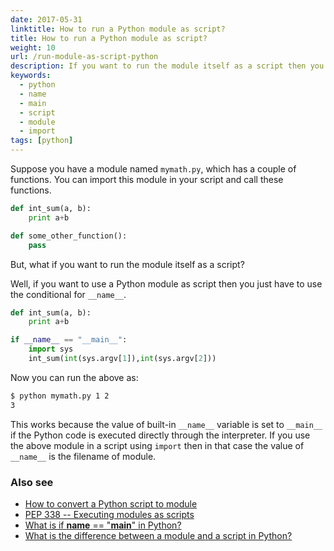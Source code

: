```yaml
---
date: 2017-05-31
linktitle: How to run a Python module as script?
title: How to run a Python module as script?
weight: 10
url: /run-module-as-script-python
description: If you want to run the module itself as a script then you should use the __name__ variable.
keywords:
  - python
  - name
  - main
  - script
  - module
  - import
tags: [python]
---
```

Suppose you have a module named `mymath.py`, which has a couple of functions. You can import this module in your script and call these functions.

```python
def int_sum(a, b):
    print a+b

def some_other_function():
    pass
```

But, what if you want to run the module itself as a script?

<script async src="https://pagead2.googlesyndication.com/pagead/js/adsbygoogle.js"></script>
<ins class="adsbygoogle"
     style="display:block; text-align:center;"
     data-ad-layout="in-article"
     data-ad-format="fluid"
     data-ad-client="ca-pub-9878675755379402"
     data-ad-slot="5842766387"></ins>
<script>
     (adsbygoogle = window.adsbygoogle || []).push({});
</script>

Well, if you want to use a Python module as script then you just have to use the conditional for `__name__`.

```python
def int_sum(a, b):
    print a+b

if __name__ == "__main__":
    import sys
    int_sum(int(sys.argv[1]),int(sys.argv[2]))
```

Now you can run the above as:

```sh
$ python mymath.py 1 2
3
```

This works because the value of built-in `__name__` variable is set to `__main__` if the Python code is executed directly through the interpreter. If you use the above module in a script using `import` then in that case the value of `__name__` is the filename of module.

### Also see
- [How to convert a Python script to module](https://tutswiki.com/convert-python-script-to-module)
- [PEP 338 -- Executing modules as scripts](https://www.python.org/dev/peps/pep-0338/)
- [What is if __name__ == "__main__" in Python?](/if-name-main-in-python/)
- [What is the difference between a module and a script in Python?](https://stackoverflow.com/questions/2996110/what-is-the-difference-between-a-module-and-a-script-in-python)
